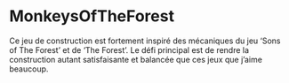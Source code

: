 # MonkeysOfTheForest
Ce jeu de construction est fortement inspiré des mécaniques du jeu ‘Sons of The Forest’ et de ‘The Forest’. Le défi principal est de rendre la construction autant satisfaisante et balancée que ces jeux que j’aime beaucoup.
